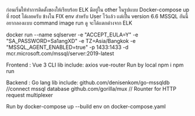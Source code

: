 ก่อนเริ่มให้ทำการติดตั้งของให้เรียบร้อย
ELK มีอยู่ใน other ในรูปเเบบ Docker-compose up ที่ root ได้เลยครับ ข้างใน FIX env สำหรับ User ไว้เเล้ว เเต่เป็น version 6.6
MSSQL อันนี้ อยากลองเเบบ command image run ดู จะได้เเตกต่างจาก ELK 

docker run --name sqlserver -e "ACCEPT_EULA=Y" -e "SA_PASSWORD=Sa1angXD" -e TZ=Asia/Bangkok -e "MSSQL_AGENT_ENABLED=true" -p 1433:1433 -d mcr.microsoft.com/mssql/server:2019-latest

Frontend : Vue 3 CLI
lib include:
    axios
    vue-router
Run by local
npm i 
npm run

Backend : Go lang
lib include:
	github.com/denisenkom/go-mssqldb //connect mssql database
	github.com/gorilla/mux // Rounter for HTTP request multiplexer

Run by docker-compose up --build
env on docker-compose.yaml
